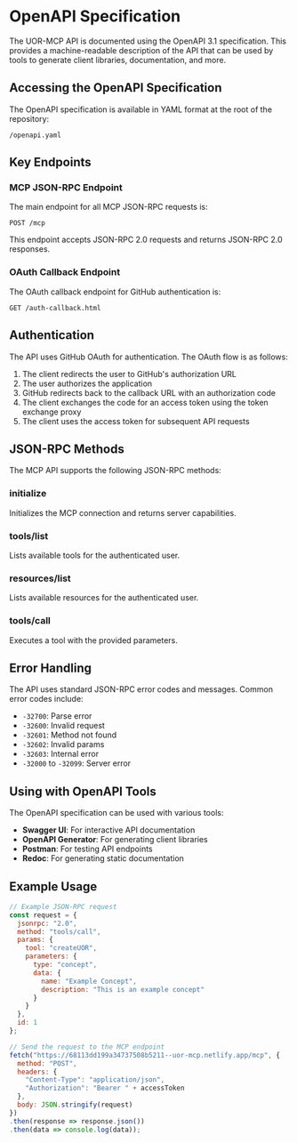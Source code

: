 # OpenAPI Specification

The UOR-MCP API is documented using the OpenAPI 3.1 specification. This provides a machine-readable description of the API that can be used by tools to generate client libraries, documentation, and more.

## Accessing the OpenAPI Specification

The OpenAPI specification is available in YAML format at the root of the repository:

```
/openapi.yaml
```

## Key Endpoints

### MCP JSON-RPC Endpoint

The main endpoint for all MCP JSON-RPC requests is:

```
POST /mcp
```

This endpoint accepts JSON-RPC 2.0 requests and returns JSON-RPC 2.0 responses.

### OAuth Callback Endpoint

The OAuth callback endpoint for GitHub authentication is:

```
GET /auth-callback.html
```

## Authentication

The API uses GitHub OAuth for authentication. The OAuth flow is as follows:

1. The client redirects the user to GitHub's authorization URL
2. The user authorizes the application
3. GitHub redirects back to the callback URL with an authorization code
4. The client exchanges the code for an access token using the token exchange proxy
5. The client uses the access token for subsequent API requests

## JSON-RPC Methods

The MCP API supports the following JSON-RPC methods:

### initialize

Initializes the MCP connection and returns server capabilities.

### tools/list

Lists available tools for the authenticated user.

### resources/list

Lists available resources for the authenticated user.

### tools/call

Executes a tool with the provided parameters.

## Error Handling

The API uses standard JSON-RPC error codes and messages. Common error codes include:

- `-32700`: Parse error
- `-32600`: Invalid request
- `-32601`: Method not found
- `-32602`: Invalid params
- `-32603`: Internal error
- `-32000` to `-32099`: Server error

## Using with OpenAPI Tools

The OpenAPI specification can be used with various tools:

- **Swagger UI**: For interactive API documentation
- **OpenAPI Generator**: For generating client libraries
- **Postman**: For testing API endpoints
- **Redoc**: For generating static documentation

## Example Usage

```javascript
// Example JSON-RPC request
const request = {
  jsonrpc: "2.0",
  method: "tools/call",
  params: {
    tool: "createUOR",
    parameters: {
      type: "concept",
      data: {
        name: "Example Concept",
        description: "This is an example concept"
      }
    }
  },
  id: 1
};

// Send the request to the MCP endpoint
fetch("https://68113dd199a34737508b5211--uor-mcp.netlify.app/mcp", {
  method: "POST",
  headers: {
    "Content-Type": "application/json",
    "Authorization": "Bearer " + accessToken
  },
  body: JSON.stringify(request)
})
.then(response => response.json())
.then(data => console.log(data));
```
